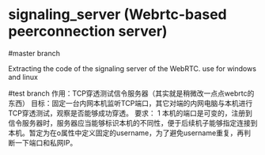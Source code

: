 # signaling_server (Webrtc-based peerconnection server)

#master branch 

Extracting the code of the signaling server of the WebRTC. use for windows and linux
  
#test branch
作用：TCP穿透测试信令服务器（其实就是稍微改一点点webrtc的东西）
目标：固定一台内网本机监听TCP端口，其它对端的内网电脑与本机进行TCP穿透测试，观察是否能够成功穿透。
要求：
1 本机的端口是可变的，注册到信令服务器时，服务器应当能够标识本机的不同性，便于后续机子能够指定连接到本机。暂定为在o属性中定义固定的username，为了避免username重复，再判断一下端口和私网IP。 



